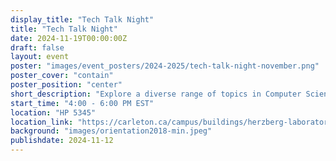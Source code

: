 ```yaml
---
display_title: "Tech Talk Night"
title: "Tech Talk Night"
date: 2024-11-19T00:00:00Z
draft: false
layout: event
poster: "images/event_posters/2024-2025/tech-talk-night-november.png"
poster_cover: "contain"
poster_position: "center"
short_description: "Explore a diverse range of topics in Computer Science!"
start_time: "4:00 - 6:00 PM EST"
location: "HP 5345"
location_link: "https://carleton.ca/campus/buildings/herzberg-laboratories/"
background: "images/orientation2018-min.jpeg"
publishdate: 2024-11-12
---
```


